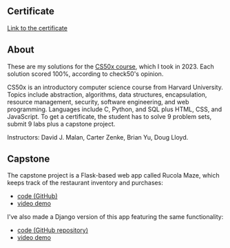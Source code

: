 ## Certificate
[Link to the certificate](https://certificates.cs50.io/6671bc59-3f97-4612-b8c2-d6aff957674d.pdf?size=letter)

## About
These are my solutions for the [CS50x course](https://cs50.harvard.edu/x/2023/), which I took in 2023. Each solution scored 100%, according to check50's opinion. 

CS50x is an introductory computer science course from Harvard University. Topics include abstraction, algorithms, data structures, encapsulation, resource management, security, software engineering, and web programming. Languages include C, Python, and SQL plus HTML, CSS, and JavaScript. To get a certificate, the student has to solve 9 problem sets, submit 9 labs plus a capstone project.

Instructors: David J. Malan, Carter Zenke, Brian Yu, Doug Lloyd.

## Capstone
The capstone project is a Flask-based web app called Rucola Maze, which keeps track of the restaurant inventory and purchases:
- [code (GitHub)](https://github.com/anzabrik/Flask-Rucola-Maze)
- [video demo](https://youtu.be/FuucjgUQ8Vg)

I've also made a Django version of this app featuring the same functionality:
- [code (GitHub repository)](https://github.com/anzabrik/Django-Rucola-Maze)
- [video demo](https://youtu.be/4m2JK5gQPnw)